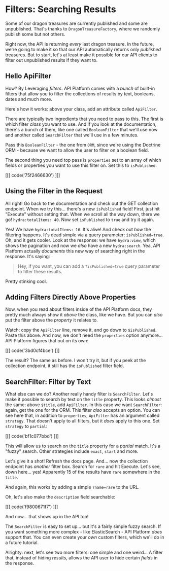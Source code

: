 # Filters: Searching Results

Some of our dragon treasures are currently published and some are unpublished. That's
thanks to `DragonTreasureFactory`, where we randomly publish some but not
others.

Right now, the API is returning *every* last dragon treasure. In the future, we're
going to make it so that our API automatically returns only *published* treasures.
But to start, let's at least make it possible for our API clients to filter out
unpublished results if they want to.

## Hello ApiFilter

How? By Leveraging *filters*. API Platform comes with a *bunch* of built-in filters
that allow you to filter the collections of results by text, booleans, dates and
much more.

Here's how it works: above your class, add an attribute called `ApiFilter`.

There are typically two ingredients that you need to pass to this. The first is which
filter *class* you want to use. And if you look at the documentation, there's a bunch
of them, like one called `BooleanFilter` that we'll use now and another called
`SearchFilter` that we'll use in a few minutes.

Pass this `BooleanFilter` - the one from `ORM`, since we're using the Doctrine ORM -
because we want to allow the user to filter on a boolean field.

The second thing you need top pass is `properties` set to an array of which fields
or properties you want to use this filter on. Set this to `isPublished`:

[[[ code('75f2466630') ]]]

## Using the Filter in the Request

All right! Go back to the documentation and check out the GET collection
endpoint. When we try this... there's a new `isPublished` field! First, just
hit "Execute" without setting that. When we scroll all the way down, there we go!
`hydra:totalItems: 40`. Now set `isPublished` to `true` and try it again.

Yes! We have `hydra:totalItems: 16`. It's alive! And check out *how* the filtering
happens. It's dead simple via a query parameter: `isPublished=true`. Oh, and it
gets cooler. Look at the response: we have `hydra:view`, which shows the pagination
and now we *also* have a new `hydra:search`. Yea, API Platform actually *documents*
this new way of searching right in the response. It's saying:

> Hey, if you want, you can add a `?isPublished=true` query parameter to filter
> these results.

Pretty stinking cool.

## Adding Filters Directly Above Properties

Now, when you read about filters inside of the API Platform docs, they pretty
much always show it *above* the class, like we have. But you can *also* put the
filter above the *property* it relates to.

Watch: copy the `ApiFilter` line, remove it, and go down to `$isPublished`. Paste
this above. And now, we don't need the `properties` option anymore... API Platform
figures that out on its own:

[[[ code('3bd0cf4bce') ]]]

The result? The same as before. I won't try it, but if you peek at the collection
endpoint, it still has the `isPublished` filter field.

## SearchFilter: Filter by Text

What else can we do? Another really handy filter is `SearchFilter`. Let's make it
possible to search by text on the `title` property. This looks *almost* the same:
above `$title`, add `ApiFilter`. In this case we want `SearchFilter`: again, get
the one for the ORM. This filter *also* accepts an option. You can see here that,
in addition to `properties`, `ApiFilter` has an argument called `strategy`. That
doesn't apply to all filters, but it *does* apply to this one. Set `strategy`
to `partial`:

[[[ code('bf1c077bbd') ]]]

This will allow us to search on the `title` property for a *partial* match. It's
a "fuzzy" search. Other strategies include `exact`, `start` and more.

Let's give it a shot! Refresh the docs page. And... now the collection endpoint has
*another* filter box. Search for `rare` and hit Execute. Let's see, down here...
yes! Apparently 15 of the results have `rare` somewhere in the `title`.

And again, this works by adding a simple `?name=rare` to the URL.

Oh, let's also make the `description` field searchable:

[[[ code('f9800671f7') ]]]

And now... that shows up in the API too!

The `SearchFilter` is easy to set up... but it's a fairly simple fuzzy search.
If you want something more complex - like ElasticSearch - API Platform *does*
support that. You can even create your *own* custom filters, which we'll do in a
future tutorial.

Alrighty: next, let's see two more filters: one simple and one weird... A filter
that, instead of hiding *results*, allows the API user to hide certain *fields* in
the response.
